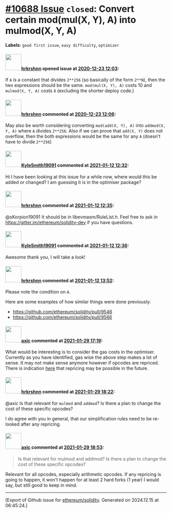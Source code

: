 # [\#10688 Issue](https://github.com/ethereum/solidity/issues/10688) `closed`: Convert certain mod(mul(X, Y), A) into mulmod(X, Y, A)
**Labels**: `good first issue`, `easy difficulty`, `optimizer`


#### <img src="https://avatars.githubusercontent.com/u/13174375?u=52d702cb6bec53b561afa293cf9cd53ef7a63924&v=4" width="50">[hrkrshnn](https://github.com/hrkrshnn) opened issue at [2020-12-23 12:03](https://github.com/ethereum/solidity/issues/10688):

If `A` is a constant that divides `2**256` (so basically of the form `2**N`), then the two expressions should be the same. `mod(mul(X, Y), A)` costs 10 and `mulmod(X, Y, A)` costs `8` (excluding the shorter deploy code.)

#### <img src="https://avatars.githubusercontent.com/u/13174375?u=52d702cb6bec53b561afa293cf9cd53ef7a63924&v=4" width="50">[hrkrshnn](https://github.com/hrkrshnn) commented at [2020-12-23 12:06](https://github.com/ethereum/solidity/issues/10688#issuecomment-750232267):

May also be worth considering converting `mod(add(X, Y), A)` into `addmod(X, Y, A)` where `A` divides `2**256`. Also if we can prove that `add(X, Y)` does not overflow, then the both expressions would be the same for any `A` (doesn't have to divide `2**256`)

#### <img src="https://avatars.githubusercontent.com/u/29174023?u=dd3b43c02544061ac967383451987462110f6148&v=4" width="50">[KyleSmith19091](https://github.com/KyleSmith19091) commented at [2021-01-12 12:32](https://github.com/ethereum/solidity/issues/10688#issuecomment-758625942):

Hi I have been looking at this issue for a while now, where would this be added or changed? I am guessing it is in the optimiser package?

#### <img src="https://avatars.githubusercontent.com/u/13174375?u=52d702cb6bec53b561afa293cf9cd53ef7a63924&v=4" width="50">[hrkrshnn](https://github.com/hrkrshnn) commented at [2021-01-12 12:35](https://github.com/ethereum/solidity/issues/10688#issuecomment-758627853):

@sKorpion19091 It should be in libevmasm/RuleList.h. Feel free to ask in https://gitter.im/ethereum/solidity-dev if you have questions.

#### <img src="https://avatars.githubusercontent.com/u/29174023?u=dd3b43c02544061ac967383451987462110f6148&v=4" width="50">[KyleSmith19091](https://github.com/KyleSmith19091) commented at [2021-01-12 12:36](https://github.com/ethereum/solidity/issues/10688#issuecomment-758628171):

Awesome thank you, I will take a look!

#### <img src="https://avatars.githubusercontent.com/u/13174375?u=52d702cb6bec53b561afa293cf9cd53ef7a63924&v=4" width="50">[hrkrshnn](https://github.com/hrkrshnn) commented at [2021-01-12 13:52](https://github.com/ethereum/solidity/issues/10688#issuecomment-758668158):

Please note the condition on `A`.

Here are some examples of how similar things were done previously:
- https://github.com/ethereum/solidity/pull/9546
- https://github.com/ethereum/solidity/pull/9566

#### <img src="https://avatars.githubusercontent.com/u/20340?v=4" width="50">[axic](https://github.com/axic) commented at [2021-01-29 17:19](https://github.com/ethereum/solidity/issues/10688#issuecomment-769936301):

What would be interesting is to consider the gas costs in the optimiser. Currently as you have identified, gas wise the above step makes a lot of sense. It may not make sense anymore however if opcodes are repriced. There is indication [here](https://notes.ethereum.org/@poemm/evm384-update5#EVM-Repricing) that repricing may be possible in the future.

#### <img src="https://avatars.githubusercontent.com/u/13174375?u=52d702cb6bec53b561afa293cf9cd53ef7a63924&v=4" width="50">[hrkrshnn](https://github.com/hrkrshnn) commented at [2021-01-29 18:22](https://github.com/ethereum/solidity/issues/10688#issuecomment-769969699):

@axic Is that relevant for `mulmod` and `addmod`?  Is there a plan to change the cost of these specific opcodes?

I do agree with you in general, that our simplification rules need to be re-looked after any repricing.

#### <img src="https://avatars.githubusercontent.com/u/20340?v=4" width="50">[axic](https://github.com/axic) commented at [2021-01-29 18:53](https://github.com/ethereum/solidity/issues/10688#issuecomment-769985375):

> Is that relevant for mulmod and addmod? Is there a plan to change the cost of these specific opcodes?

Relevant for all opcodes, especially arithmetic opcodes. If any repricing is going to happen, it won't happen for at least 2 hard forks (1 year) I would say, but still good to keep in mind.


-------------------------------------------------------------------------------



[Export of Github issue for [ethereum/solidity](https://github.com/ethereum/solidity). Generated on 2024.12.15 at 06:45:24.]
